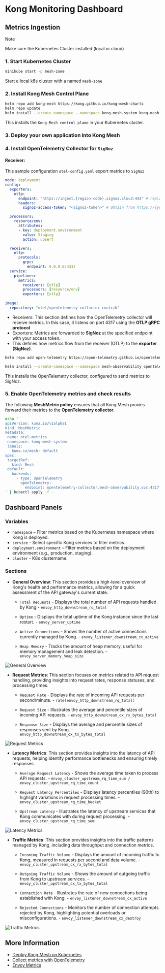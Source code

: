 # Kong Monitoring Dashboard

## Metrics Ingestion

> [!NOTE]
> Make sure the Kubernetes Cluster installed (local or cloud)
### 1. Start Kubernetes Cluster

```bash
minikube start -p mesh-zone
```
Start a local k8s cluster with a named `mesh-zone`

### 2. Install Kong Mesh Control Plane 

```bash
helm repo add kong-mesh https://kong.github.io/kong-mesh-charts
helm repo update
helm install --create-namespace --namespace kong-mesh-system kong-mesh kong-mesh/kong-mesh
```
This installs the `Kong Mesh control plane` in your Kubernetes cluster.
### 3. Deploy your own application into Kong Mesh

### 4. Install OpenTelemetry Collector for `SigNoz`

#### Receiver:

This sample configuration `otel-config.yaml` export metrics to `SigNoz`

```yaml
mode: deployment
config:
  exporters:
    otlp:
      endpoint: "https://ingest.{region-code}.signoz.cloud:443" # replace {region} with your region if you are using signoz cloud, otherwise use localhost:4317 or wherever your collector is running
      headers:
        signoz-access-token: "<signoz-token>" # Obtain from https://{your-signoz-url}/settings/ingestion-settings (signoz-token is only required for signoz cloud)

  processors:
    resource/env:
      attributes:
      - key: deployment.environment
        value: Staging
        action: upsert

  receivers:
    otlp:
      protocols:
        grpc:
          endpoint: 0.0.0.0:4317
  service:
    pipelines:
      metrics:
        receivers: [otlp]        
        processors: [resource/env]
        exporters: [otlp]        
        
image:
  repository: "otel/opentelemetry-collector-contrib"
```

* Receivers: This section defines how the OpenTelemetry collector will receive metrics. In this case, it listens on port 4317 using the **OTLP gRPC protocol**
* Exporters: Metrics are forwarded to **SigNoz** at the specified endpoint with your access token.
* This defines how metrics flow from the receiver (OTLP) to the **exporter (SigNoz)**.

```bash
helm repo add open-telemetry https://open-telemetry.github.io/opentelemetry-helm-charts

helm install --create-namespace --namespace mesh-observability opentelemetry-collector open-telemetry/opentelemetry-collector -f otel-config.yaml
```
This installs the OpenTelemetry collector, configured to send metrics to SigNoz.

### 5. Enable OpenTelemetry metrics and check results
The following **MeshMetric policy** ensures that all Kong Mesh proxies forward their metrics to the **OpenTelemetry collector**.

```bash
echo '
apiVersion: kuma.io/v1alpha1
kind: MeshMetric
metadata:
 name: otel-metrics
 namespace: kong-mesh-system
 labels:
   kuma.io/mesh: default
spec:
 targetRef:
   kind: Mesh
 default:
   backends:
     - type: OpenTelemetry
       openTelemetry:
         endpoint: opentelemetry-collector.mesh-observability.svc:4317
' | kubectl apply -f -
```

## Dashboard Panels

### Variables
* `namespace` – Filter metrics based on the Kubernetes namespace where Kong is deployed.
* `service` – Select specific Kong services to filter metrics.
* `deployment.environment` – Filter metrics based on the deployment environment (e.g., production, staging).
* `cluster` - K8s clustername.

### Sections
- **General Overview**: This section provides a high-level overview of Kong's health and performance metrics, allowing for a quick assessment of the API gateway's current state.

    - `Total Requests` - Displays the total number of API requests handled by Kong - `envoy_http_downstream_rq_total`

    - `Uptime` - Displays the total uptime of the Kong instance since the last restart. - `envoy_server_uptime`

    - `Active Connections` - Shows the number of active connections currently managed by Kong. - `envoy_listener_downstream_cx_active`

    - `Heap Memory` - Tracks the amount of heap memory, useful for memory management and leak detection. - `envoy_server_memory_heap_size`

![General Overview](assets/general-overview.png)

- **Request Metrics**: This section focuses on metrics related to API request handling, providing insights into request rates, response statuses, and processing times.

    - `Request Rate` - Displays the rate of incoming API requests per second/minute. - `rate(envoy_http_downstream_rq_total)`

    - `Request Size` - Illustrates the average and percentile sizes of incoming API requests. - `envoy_http_downstream_cx_rx_bytes_total`

    - `Response Size` - Displays the average and percentile sizes of responses sent by Kong. - `envoy_http_downstream_cx_tx_bytes_total`

![Request Metrics](assets/request-metrics.png)

- **Latency Metrics**: This section provides insights into the latency of API requests, helping identify performance bottlenecks and ensuring timely responses.

    - `Average Request Latency` - Shows the average time taken to process API requests. - `envoy_cluster_upstream_rq_time_sum / envoy_cluster_upstream_rq_time_count`

    - `Request Latency Percentiles` - Displays latency percentiles (90th) to highlight variations in request processing times. - `envoy_cluster_upstream_rq_time_bucket`

    - `Upstream Latency` - Illustrates the latency of upstream services that Kong communicates with during request processing. - `envoy_cluster_upstream_rq_time_sum`

![Latency Metrics](assets/latency-metrics.png)

- **Traffic Metrics**: This section provides insights into the traffic patterns managed by Kong, including data throughput and connection metrics.

    - `Incoming Traffic Volume` - Displays the amount of incoming traffic to Kong, measured in requests per second and data volume. - `envoy_cluster_upstream_cx_rx_bytes_total`

    - `Outgoing Traffic Volume` - Shows the amount of outgoing traffic from Kong to upstream services. - `envoy_cluster_upstream_cx_tx_bytes_total`

    - `Connection Rate` - Illustrates the rate of new connections being established with Kong. - `envoy_listener_downstream_cx_active`

    - `Rejected Connections` - Monitors the number of connection attempts rejected by Kong, highlighting potential overloads or misconfigurations. - `envoy_listener_downstream_cx_destroy`

![Traffic Metrics](assets/traffic-metrics.png)

## More Information
- [Deploy Kong Mesh on Kubernetes](https://docs.konghq.com/mesh/latest/quickstart/kubernetes-demo/)
- [Collect metrics with OpenTelemetry](https://docs.konghq.com/mesh/latest/guides/otel-metrics/#prerequisites)
- [Envoy Metrics](https://docs.datadoghq.com/integrations/envoy/?tab=host#metrics)
